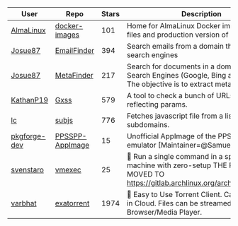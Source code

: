 | User | Repo | Stars | Description | Last Updated |
|------|------|-------|-------------|--------------|
| [AlmaLinux](https://github.com/AlmaLinux) | [docker-images](https://github.com/AlmaLinux/docker-images) | 101 | Home for AlmaLinux Docker image RootFS files and production version of sources | 2025-04-09T17:38:23Z |
| [Josue87](https://github.com/Josue87) | [EmailFinder](https://github.com/Josue87/EmailFinder) | 394 | Search emails from a domain through search engines | 2025-06-15T17:48:42Z |
| [Josue87](https://github.com/Josue87) | [MetaFinder](https://github.com/Josue87/MetaFinder) | 217 | Search for documents in a domain through Search Engines (Google, Bing and Baidu). The objective is to extract metadata | 2025-05-14T01:37:36Z |
| [KathanP19](https://github.com/KathanP19) | [Gxss](https://github.com/KathanP19/Gxss) | 579 | A tool to check a bunch of URLs that contain reflecting params. | 2025-06-16T15:49:00Z |
| [lc](https://github.com/lc) | [subjs](https://github.com/lc/subjs) | 776 | Fetches javascript file from a list of URLS or subdomains. | 2025-06-03T08:59:37Z |
| [pkgforge-dev](https://github.com/pkgforge-dev) | [PPSSPP-AppImage](https://github.com/pkgforge-dev/PPSSPP-AppImage) | 15 | Unofficial AppImage of the PPSSPP emulator [Maintainer=@Samueru-sama] | 2025-06-15T14:10:22Z |
| [svenstaro](https://github.com/svenstaro) | [vmexec](https://github.com/svenstaro/vmexec) | 25 | 🔧 Run a single command in a speedy virtual machine with zero-setup THE PROJECT MOVED TO https://gitlab.archlinux.org/archlinux/vmexec | 2025-06-04T21:30:44Z |
| [varbhat](https://github.com/varbhat) | [exatorrent](https://github.com/varbhat/exatorrent) | 1974 | 🧲 Easy to Use Torrent Client. Can be hosted in Cloud. Files can be streamed in Browser/Media Player. | 2025-06-19T04:30:02Z |
